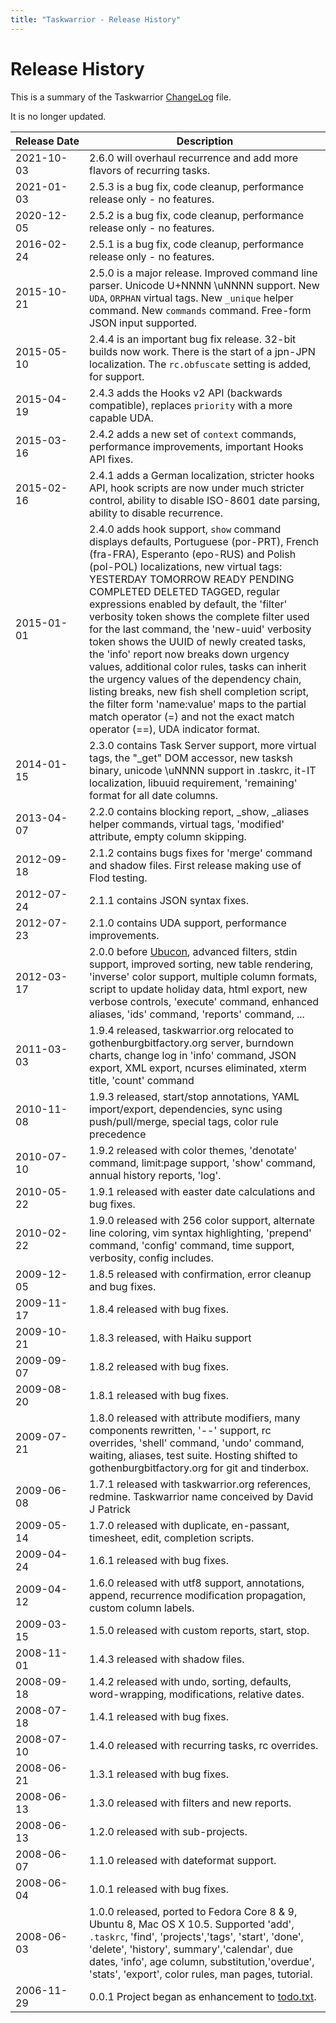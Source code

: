 ```yaml
---
title: "Taskwarrior - Release History"
---
```


# Release History

This is a summary of the Taskwarrior [ChangeLog](https://github.com/GothenburgBitFactory/taskwarrior/blob/master/ChangeLog) file.

It is no longer updated.

| Release&nbsp;Date | Description                                                                                                                                                                                                                                                                                                                                                                                                                                                                                                                                                                                                                                                                                                                                                        |
|-------------------|--------------------------------------------------------------------------------------------------------------------------------------------------------------------------------------------------------------------------------------------------------------------------------------------------------------------------------------------------------------------------------------------------------------------------------------------------------------------------------------------------------------------------------------------------------------------------------------------------------------------------------------------------------------------------------------------------------------------------------------------------------------------|
| 2021-10-03        | 2.6.0 will overhaul recurrence and add more flavors of recurring tasks.                                                                                                                                                                                                                                                                                                                                                                                                                                                                                                                                                                                                                                                                                            |
| 2021-01-03        | 2.5.3 is a bug fix, code cleanup, performance release only - no features.                                                                                                                                                                                                                                                                                                                                                                                                                                                                                                                                                                                                                                                                                          |
| 2020-12-05        | 2.5.2 is a bug fix, code cleanup, performance release only - no features.                                                                                                                                                                                                                                                                                                                                                                                                                                                                                                                                                                                                                                                                                          |
| 2016-02-24        | 2.5.1 is a bug fix, code cleanup, performance release only - no features.                                                                                                                                                                                                                                                                                                                                                                                                                                                                                                                                                                                                                                                                                          |
| 2015-10-21        | 2.5.0 is a major release. Improved command line parser. Unicode U+NNNN \uNNNN support. New `UDA`, `ORPHAN` virtual tags. New `_unique` helper command. New `commands` command. Free-form JSON input supported.                                                                                                                                                                                                                                                                                                                                                                                                                                                                                                                                                     |
| 2015-05-10        | 2.4.4 is an important bug fix release. 32-bit builds now work. There is the start of a jpn-JPN localization. The `rc.obfuscate` setting is added, for support.                                                                                                                                                                                                                                                                                                                                                                                                                                                                                                                                                                                                     |
| 2015-04-19        | 2.4.3 adds the Hooks v2 API (backwards compatible), replaces `priority` with a more capable UDA.                                                                                                                                                                                                                                                                                                                                                                                                                                                                                                                                                                                                                                                                   |
| 2015-03-16        | 2.4.2 adds a new set of `context` commands, performance improvements, important Hooks API fixes.                                                                                                                                                                                                                                                                                                                                                                                                                                                                                                                                                                                                                                                                   |
| 2015-02-16        | 2.4.1 adds a German localization, stricter hooks API, hook scripts are now under much stricter control, ability to disable ISO-8601 date parsing, ability to disable recurrence.                                                                                                                                                                                                                                                                                                                                                                                                                                                                                                                                                                                   |
| 2015-01-01        | 2.4.0 adds hook support, `show` command displays defaults, Portuguese (por-PRT), French (fra-FRA), Esperanto (epo-RUS) and Polish (pol-POL) localizations, new virtual tags: YESTERDAY TOMORROW READY PENDING COMPLETED DELETED TAGGED, regular expressions enabled by default, the 'filter' verbosity token shows the complete filter used for the last command, the 'new-uuid' verbosity token shows the UUID of newly created tasks, the 'info' report now breaks down urgency values, additional color rules, tasks can inherit the urgency values of the dependency chain, listing breaks, new fish shell completion script, the filter form 'name:value' maps to the partial match operator (=) and not the exact match operator (==), UDA indicator format. |
| 2014-01-15        | 2.3.0 contains Task Server support, more virtual tags, the "_get" DOM accessor, new tasksh binary, unicode \uNNNN support in .taskrc, it-IT localization, libuuid requirement, 'remaining' format for all date columns.                                                                                                                                                                                                                                                                                                                                                                                                                                                                                                                                            |
| 2013-04-07        | 2.2.0 contains blocking report, _show, _aliases helper commands, virtual tags, 'modified' attribute, empty column skipping.                                                                                                                                                                                                                                                                                                                                                                                                                                                                                                                                                                                                                                        |
| 2012-09-18        | 2.1.2 contains bugs fixes for 'merge' command and shadow files. First release making use of Flod testing.                                                                                                                                                                                                                                                                                                                                                                                                                                                                                                                                                                                                                                                          |
| 2012-07-24        | 2.1.1 contains JSON syntax fixes.                                                                                                                                                                                                                                                                                                                                                                                                                                                                                                                                                                                                                                                                                                                                  |
| 2012-07-23        | 2.1.0 contains UDA support, performance improvements.                                                                                                                                                                                                                                                                                                                                                                                                                                                                                                                                                                                                                                                                                                              |
| 2012-03-17        | 2.0.0 before [Ubucon](https://ubucon.de), advanced filters, stdin support, improved sorting, new table rendering, 'inverse' color support, multiple column formats, script to update holiday data, html export, new verbose controls, 'execute' command, enhanced aliases, 'ids' command, 'reports' command, ...                                                                                                                                                                                                                                                                                                                                                                                                                                                   |
| 2011-03-03        | 1.9.4 released, taskwarrior.org relocated to gothenburgbitfactory.org server, burndown charts, change log in 'info' command, JSON export, XML export, ncurses eliminated, xterm title, 'count' command                                                                                                                                                                                                                                                                                                                                                                                                                                                                                                                                                             |
| 2010-11-08        | 1.9.3 released, start/stop annotations, YAML import/export, dependencies, sync using push/pull/merge, special tags, color rule precedence                                                                                                                                                                                                                                                                                                                                                                                                                                                                                                                                                                                                                          |
| 2010-07-10        | 1.9.2 released with color themes, 'denotate' command, limit:page support, 'show' command, annual history reports, 'log'.                                                                                                                                                                                                                                                                                                                                                                                                                                                                                                                                                                                                                                           |
| 2010-05-22        | 1.9.1 released with easter date calculations and bug fixes.                                                                                                                                                                                                                                                                                                                                                                                                                                                                                                                                                                                                                                                                                                        |
| 2010-02-22        | 1.9.0 released with 256 color support, alternate line coloring, vim syntax highlighting, 'prepend' command, 'config' command, time support, verbosity, config includes.                                                                                                                                                                                                                                                                                                                                                                                                                                                                                                                                                                                            |
| 2009-12-05        | 1.8.5 released with confirmation, error cleanup and bug fixes.                                                                                                                                                                                                                                                                                                                                                                                                                                                                                                                                                                                                                                                                                                     |
| 2009-11-17        | 1.8.4 released with bug fixes.                                                                                                                                                                                                                                                                                                                                                                                                                                                                                                                                                                                                                                                                                                                                     |
| 2009-10-21        | 1.8.3 released, with Haiku support                                                                                                                                                                                                                                                                                                                                                                                                                                                                                                                                                                                                                                                                                                                                 |
| 2009-09-07        | 1.8.2 released with bug fixes.                                                                                                                                                                                                                                                                                                                                                                                                                                                                                                                                                                                                                                                                                                                                     |
| 2009-08-20        | 1.8.1 released with bug fixes.                                                                                                                                                                                                                                                                                                                                                                                                                                                                                                                                                                                                                                                                                                                                     |
| 2009-07-21        | 1.8.0 released with attribute modifiers, many components rewritten, '--' support, rc overrides, 'shell' command, 'undo' command, waiting, aliases, test suite. Hosting shifted to gothenburgbitfactory.org for git and tinderbox.                                                                                                                                                                                                                                                                                                                                                                                                                                                                                                                                  |
| 2009-06-08        | 1.7.1 released with taskwarrior.org references, redmine. Taskwarrior name conceived by David J Patrick                                                                                                                                                                                                                                                                                                                                                                                                                                                                                                                                                                                                                                                             |
| 2009-05-14        | 1.7.0 released with duplicate, en-passant, timesheet, edit, completion scripts.                                                                                                                                                                                                                                                                                                                                                                                                                                                                                                                                                                                                                                                                                    |
| 2009-04-24        | 1.6.1 released with bug fixes.                                                                                                                                                                                                                                                                                                                                                                                                                                                                                                                                                                                                                                                                                                                                     |
| 2009-04-12        | 1.6.0 released with utf8 support, annotations, append, recurrence modification propagation, custom column labels.                                                                                                                                                                                                                                                                                                                                                                                                                                                                                                                                                                                                                                                  |
| 2009-03-15        | 1.5.0 released with custom reports, start, stop.                                                                                                                                                                                                                                                                                                                                                                                                                                                                                                                                                                                                                                                                                                                   |
| 2008-11-01        | 1.4.3 released with shadow files.                                                                                                                                                                                                                                                                                                                                                                                                                                                                                                                                                                                                                                                                                                                                  |
| 2008-09-18        | 1.4.2 released with undo, sorting, defaults, word-wrapping, modifications, relative dates.                                                                                                                                                                                                                                                                                                                                                                                                                                                                                                                                                                                                                                                                         |
| 2008-07-18        | 1.4.1 released with bug fixes.                                                                                                                                                                                                                                                                                                                                                                                                                                                                                                                                                                                                                                                                                                                                     |
| 2008-07-10        | 1.4.0 released with recurring tasks, rc overrides.                                                                                                                                                                                                                                                                                                                                                                                                                                                                                                                                                                                                                                                                                                                 | 
| 2008-06-21        | 1.3.1 released with bug fixes.                                                                                                                                                                                                                                                                                                                                                                                                                                                                                                                                                                                                                                                                                                                                     |
| 2008-06-13        | 1.3.0 released with filters and new reports.                                                                                                                                                                                                                                                                                                                                                                                                                                                                                                                                                                                                                                                                                                                       |
| 2008-06-13        | 1.2.0 released with sub-projects.                                                                                                                                                                                                                                                                                                                                                                                                                                                                                                                                                                                                                                                                                                                                  |
| 2008-06-07        | 1.1.0 released with dateformat support.                                                                                                                                                                                                                                                                                                                                                                                                                                                                                                                                                                                                                                                                                                                            |
| 2008-06-04        | 1.0.1 released with bug fixes.                                                                                                                                                                                                                                                                                                                                                                                                                                                                                                                                                                                                                                                                                                                                     |
| 2008-06-03        | 1.0.0 released, ported to Fedora Core 8 &amp; 9, Ubuntu 8, Mac OS X 10.5.  Supported 'add', `.taskrc`, 'find', 'projects','tags', 'start', 'done', 'delete', 'history', summary','calendar', due dates, 'info', age column, substitution,'overdue', 'stats', 'export', color rules, man pages, tutorial.                                                                                                                                                                                                                                                                                                                                                                                                                                                           |
| 2006-11-29        | 0.0.1 Project began as enhancement to [todo.txt](http://todotxt.org).                                                                                                                                                                                                                                                                                                                                                                                                                                                                                                                                                                                                                                                                                              |
